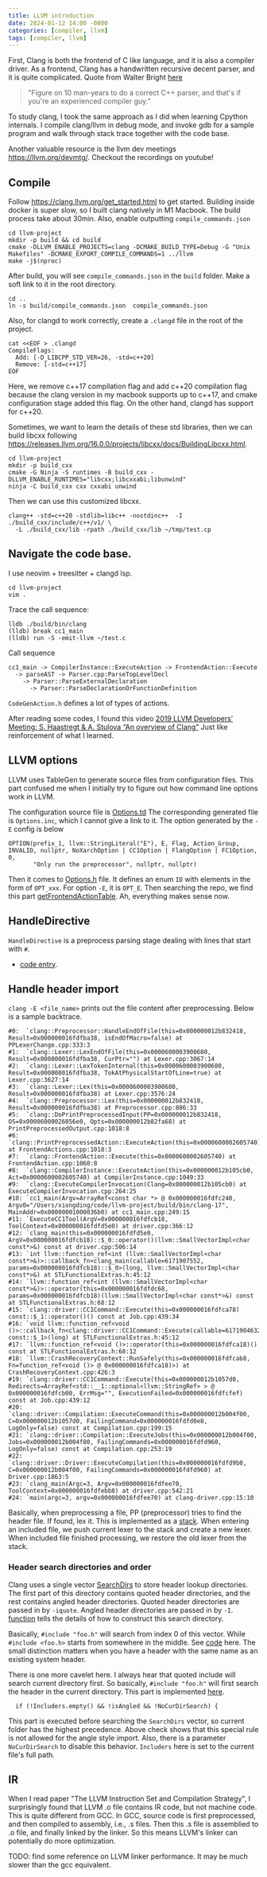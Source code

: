 ```yaml
---
title: LLVM introduction
date: 2024-01-12 14:00 -0800
categories: [compiler, llvm]
tags: [compiler, llvm]
---
```


First, Clang is both the frontend of C like language, and it is also a compiler
driver. As a frontend, Clang has a handwritten recursive decent parser, and it
is quite complicated. Quote from Walter Bright
[here](https://www.reddit.com/r/cpp/comments/h0iok/the_hard_part_about_writing_a_c_parser/)

> "Figure on 10 man-years to do a correct C++ parser, and that's if you're an
> experienced compiler guy."

To study clang, I took the same approach as I did when learning Cpython
internals. I compile clang/llvm in debug mode, and invoke gdb for a sample
program and walk through stack trace together with the code base.

Another valuable resource is the llvm dev meetings <https://llvm.org/devmtg/>.
Checkout the recordings on youtube!

## Compile

Follow https://clang.llvm.org/get_started.html to get started. Building inside
docker is super slow, so I built clang natively in M1 Macbook. The build
process take about 30min. Also, enable outputting `compile_commands.json`

```
cd llvm-project
mkdir -p build && cd build
cmake -DLLVM_ENABLE_PROJECTS=clang -DCMAKE_BUILD_TYPE=Debug -G "Unix Makefiles" -DCMAKE_EXPORT_COMPILE_COMMANDS=1 ../llvm
make -j$(nproc)
```

After build, you will see `compile_commands.json` in the `build` folder. Make a
soft link to it in the root directory.

```
cd ..
ln -s build/compile_commands.json  compile_commands.json
```

Also, for clangd to work correctly, create a `.clangd` file in the root of the
project.

```
cat <<EOF > .clangd
CompileFlags:
  Add: [-D_LIBCPP_STD_VER=26, -std=c++20]
  Remove: [-std=c++17]
EOF
```

Here, we remove c++17 compilation flag and add c++20 compilation flag because
the clang version in my macbook supports up to c++17, and cmake configuration
stage added this flag. On the other hand, clangd has support for c++20.

Sometimes, we want to learn the details of these std libraries, then we can
build libcxx following
<https://releases.llvm.org/16.0.0/projects/libcxx/docs/BuildingLibcxx.html>.

```
cd llvm-project
mkdir -p build_cxx
cmake -G Ninja -S runtimes -B build_cxx -DLLVM_ENABLE_RUNTIMES="libcxx;libcxxabi;libunwind"
ninja -C build_cxx cxx cxxabi unwind
```

Then we can use this customized libcxx.

```
clang++ -std=c++20 -stdlib=libc++ -nostdinc++  -I ./build_cxx/include/c++/v1/ \
  -L ./build_cxx/lib -rpath ./build_cxx/lib ~/tmp/test.cp
```

## Navigate the code base.

I use neovim + treesitter + clangd lsp.

```
cd llvm-project
vim .
```

Trace the call sequence:

```
lldb ./build/bin/clang
(lldb) break cc1_main
(lldb) run -S -emit-llvm ~/test.c
```

Call sequence

```
cc1_main -> CompilerInstance::ExecuteAction -> FrontendAction::Execute
  -> parseAST -> Parser.cpp:ParseTopLevelDecl
    -> Parser::ParseExternalDeclaration
      -> Parser::ParseDeclarationOrFunctionDefinition
```

`CodeGenAction.h` defines a lot of types of actions.

After reading some codes, I found this video
[2019 LLVM Developers’ Meeting: S. Haastregt & A. Stulova “An overview of Clang”](https://www.youtube.com/watch?v=5kkMpJpIGYU)
Just like reinforcement of what I learned.

## LLVM options

LLVM uses TableGen to generate source files from configuration files. This part
confused me when I initially try to figure out how command line options work in
LLVM.

The configuration source file is
[Options.td](https://github.com/llvm/llvm-project/blob/684f3c968d6bbf124014128b9f5e4f03a50f28c5/clang/include/clang/Driver/Options.td#L722)
The corresponding generated file is `Options.inc`, which I cannot give a link
to it. The option generated by the `-E` config is below

```
OPTION(prefix_1, llvm::StringLiteral("E"), E, Flag, Action_Group, INVALID, nullptr, NoXarchOption | CC1Option | FlangOption | FC1Option, 0,
       "Only run the preprocessor", nullptr, nullptr)
```

Then it comes to
[Options.h](https://github.com/llvm/llvm-project/blob/684f3c968d6bbf124014128b9f5e4f03a50f28c5/clang/include/clang/Driver/Options.h#L45-L46)
file. It defines an enum `ID` with elements in the form of `OPT_xxx`. For
option `-E`, it is `OPT_E`. Then searching the repo, we find this part
[getFrontendActionTable](https://github.com/llvm/llvm-project/blob/684f3c968d6bbf124014128b9f5e4f03a50f28c5/clang/lib/Frontend/CompilerInvocation.cpp#L2474).
Ah, everything makes sense now.

## HandleDirective

`HandleDirective` is a preprocess parsing stage dealing with lines that start
with `#`.

- [code entry](https://github.com/llvm/llvm-project/blob/684f3c968d6bbf124014128b9f5e4f03a50f28c5/clang/lib/Lex/PPDirectives.cpp#L1132).

## Handle header import

`clang -E <file_name>` prints out the file content after preprocessing. Below
is a sample backtrace.

```
#0:  `clang::Preprocessor::HandleEndOfFile(this=0x000000012b832418, Result=0x000000016fdfba38, isEndOfMacro=false) at PPLexerChange.cpp:333:3
#1:  `clang::Lexer::LexEndOfFile(this=0x0000600003900680, Result=0x000000016fdfba38, CurPtr="") at Lexer.cpp:3067:14
#2:  `clang::Lexer::LexTokenInternal(this=0x0000600003900680, Result=0x000000016fdfba38, TokAtPhysicalStartOfLine=true) at Lexer.cpp:3627:14
#3:  `clang::Lexer::Lex(this=0x0000600003900680, Result=0x000000016fdfba38) at Lexer.cpp:3576:24
#4:  `clang::Preprocessor::Lex(this=0x000000012b832418, Result=0x000000016fdfba38) at Preprocessor.cpp:886:33
#5:  `clang::DoPrintPreprocessedInput(PP=0x000000012b832418, OS=0x00006000026056e0, Opts=0x000000012b82fa68) at PrintPreprocessedOutput.cpp:1018:8
#6:  `clang::PrintPreprocessedAction::ExecuteAction(this=0x0000600002605740) at FrontendActions.cpp:1018:3
#7:  `clang::FrontendAction::Execute(this=0x0000600002605740) at FrontendAction.cpp:1060:8
#8:  `clang::CompilerInstance::ExecuteAction(this=0x000000012b105cb0, Act=0x0000600002605740) at CompilerInstance.cpp:1049:33
#9:  `clang::ExecuteCompilerInvocation(Clang=0x000000012b105cb0) at ExecuteCompilerInvocation.cpp:264:25
#10: `cc1_main(Argv=ArrayRef<const char *> @ 0x000000016fdfc240, Argv0="/Users/xiongding/code/llvm-project/build/bin/clang-17", MainAddr=0x00000001000036b0) at cc1_main.cpp:249:15
#11: `ExecuteCC1Tool(ArgV=0x000000016fdfcb18, ToolContext=0x000000016fdfd5e0) at driver.cpp:366:12
#12: `clang_main(this=0x000000016fdfd5e0, ArgV=0x000000016fdfcb18)::$_0::operator()(llvm::SmallVectorImpl<char const*>&) const at driver.cpp:506:14
#13: `int llvm::function_ref<int (llvm::SmallVectorImpl<char const*>&)>::callback_fn<clang_main(callable=6171907552, params=0x000000016fdfcb18)::$_0>(long, llvm::SmallVectorImpl<char const*>&) at STLFunctionalExtras.h:45:12
#14: `llvm::function_ref<int (llvm::SmallVectorImpl<char const*>&)>::operator(this=0x000000016fdfdc68, params=0x000000016fdfcb18)(llvm::SmallVectorImpl<char const*>&) const at STLFunctionalExtras.h:68:12
#15: `clang::driver::CC1Command::Execute(this=0x000000016fdfca78) const::$_1::operator()() const at Job.cpp:439:34
#16: `void llvm::function_ref<void ()>::callback_fn<clang::driver::CC1Command::Execute(callable=6171904632) const::$_1>(long) at STLFunctionalExtras.h:45:12
#17: `llvm::function_ref<void ()>::operator(this=0x000000016fdfca18)() const at STLFunctionalExtras.h:68:12
#18: `llvm::CrashRecoveryContext::RunSafely(this=0x000000016fdfcab8, Fn=function_ref<void ()> @ 0x000000016fdfca18)>) at CrashRecoveryContext.cpp:426:3
#19: `clang::driver::CC1Command::Execute(this=0x000000012b1057d0, Redirects=ArrayRef<std::__1::optional<llvm::StringRef> > @ 0x000000016fdfcb00, ErrMsg="", ExecutionFailed=0x000000016fdfcfef) const at Job.cpp:439:12
#20: `clang::driver::Compilation::ExecuteCommand(this=0x000000012b004f00, C=0x000000012b1057d0, FailingCommand=0x000000016fdfd0e8, LogOnly=false) const at Compilation.cpp:199:15
#21: `clang::driver::Compilation::ExecuteJobs(this=0x000000012b004f00, Jobs=0x000000012b004f80, FailingCommands=0x000000016fdfd960, LogOnly=false) const at Compilation.cpp:253:19
#22: `clang::driver::Driver::ExecuteCompilation(this=0x000000016fdfd9b0, C=0x000000012b004f00, FailingCommands=0x000000016fdfd960) at Driver.cpp:1863:5
#23: `clang_main(Argc=3, Argv=0x000000016fdfee70, ToolContext=0x000000016fdfebb8) at driver.cpp:542:21
#24: `main(argc=3, argv=0x000000016fdfee70) at clang-driver.cpp:15:10
```

Basically, when preprocessing a file, PP (preprocessor) tries to find the
header file. If found, lex it. This is implemented as a
[stack](https://github.com/llvm/llvm-project/blob/684f3c968d6bbf124014128b9f5e4f03a50f28c5/clang/include/clang/Lex/Preprocessor.h#L2426-L2427).
When entering an included file, we push current lexer to the stack and create a
new lexer. When included file finished processing, we restore the old lexer
from the stack.

### Header search directories and order

Clang uses a single vector
[SearchDirs](https://github.com/llvm/llvm-project/blob/684f3c968d6bbf124014128b9f5e4f03a50f28c5/clang/include/clang/Lex/HeaderSearch.h#L244)
to store header lookup directories. The first part of this directory contains
quoted header directories, and the rest contains angled header directories.
Quoted header directories are passed in by `-iquote`. Angled header directories
are passed in by `-I`.
[function](https://github.com/llvm/llvm-project/blob/684f3c968d6bbf124014128b9f5e4f03a50f28c5/clang/lib/Lex/InitHeaderSearch.cpp#L561)
tells the details of how to construct this search directory.

Basically, `#include "foo.h"` will search from index 0 of this vector. While
`#include <foo.h>` starts from somewhere in the middle. See
[code](https://github.com/llvm/llvm-project/blob/684f3c968d6bbf124014128b9f5e4f03a50f28c5/clang/lib/Lex/HeaderSearch.cpp#L994)
here. The small distinction matters when you have a header with the same name
as an existing system header.

There is one more cavelet here. I always hear that quoted include will search
current directory first. So basically, `#include "foo.h"` will first search the
header in the current directory. This part is implemented
[here](https://github.com/llvm/llvm-project/blob/684f3c968d6bbf124014128b9f5e4f03a50f28c5/clang/lib/Lex/HeaderSearch.cpp#L911).

```
  if (!Includers.empty() && !isAngled && !NoCurDirSearch) {
```

This part is executed before searching the `SearchDirs` vector, so current
folder has the highest precedence. Above check shows that this special rule is
not allowed for the angle style import. Also, there is a parameter
`NoCurDirSearch` to disable this behavior. `Includers` here is set to the
current file's full path.

## IR

When I read paper "The LLVM Instruction Set and Compilation Strategy", I
surprisingly found that LLVM .o file contains IR code, but not machine code.
This is quite different from GCC. In GCC, source code is first preprocessed,
and then compiled to assembly, i.e., .s files. Then this .s file is assemblied
to .o file, and finally linked by the linker. So this means LLVM's linker can
potentially do more optimization.

TODO: find some reference on LLVM linker performance. It may be much slower
than the gcc equivalent.
